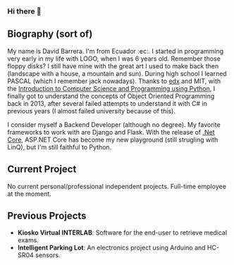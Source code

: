 ### Hi there 👋

## Biography (sort of)

My name is David Barrera. I'm from Ecuador :ec:. I started in programming very early in my life with LOGO, when I was 6 years old. Remember those floppy disks? I still have mine with the great art I used to make back then (landscape with a house, a mountain and sun). During high school I learned PASCAL (which I remember jack nowadays). Thanks to [edx](https://www.edx.org/) and MIT, with the [Introduction to Computer Science and Programming using Python](https://www.edx.org/course/introduction-to-computer-science-and-programming-7), I finally got to understand the concepts of Object Oriented Programming back in 2013, after several failed attempts to understand it with C# in previous years (I almost failed university because of this).

I consider myself a Backend Developer (although no degree). My favorite frameworks to work with are Django and Flask. With the release of [.Net Core](https://dotnet.microsoft.com/download), ASP.NET Core has become my new playground (still strugling with LinQ), but I'm still faithful to Python.

## Current Project

No current personal/professional independent projects. Full-time employee at the moment.

## Previous Projects

* **Kiosko Virtual INTERLAB**: Software for the end-user to retrieve medical exams.
* **Intelligent Parking Lot**: An electronics project using Arduino and HC-SR04 sensors.

<!--
**dbarrerap/dbarrerap** is a ✨ _special_ ✨ repository because its `README.md` (this file) appears on your GitHub profile.

Here are some ideas to get you started:

- 🔭 I’m currently working on ...
- 🌱 I’m currently learning ...
- 👯 I’m looking to collaborate on ...
- 🤔 I’m looking for help with ...
- 💬 Ask me about ...
- 📫 How to reach me: ...
- 😄 Pronouns: ...
- ⚡ Fun fact: ...
-->
